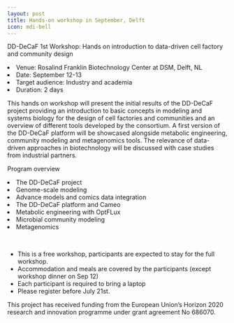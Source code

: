 ```yaml
---
layout: post
title: Hands-on workshop in September, Delft
icon: mdi-bell
---
```


DD-DeCaF 1st Workshop: Hands on introduction to data-driven cell factory and community design


<li>Venue: Rosalind Franklin Biotechnology Center at DSM, Delft, NL</li>
<li>Date: September 12-13</li>
<li>Target audience: Industry and academia</li>
<li>Duration: 2 days</li>

<p><span>This hands on workshop will present the initial results of the DD-DeCaF project providing an introduction to basic concepts in modeling and systems biology for the design of cell factories and communities and an overview of different tools developed by the consortium. A first version of the DD-DeCaF platform will be showcased alongside metabolic engineering, community modeling and metagenomics tools. The relevance of data-driven approaches in biotechnology will be discussed with case studies from industrial partners.</span></p>
<p class="p1"><span>Program overview</span></p>

<li class="li2"><span class="s1">The DD-DeCaF project</span></li>
<li class="li2"><span class="s1">Genome-scale modeling</span></li>
<li class="li2"><span class="s1">Advance models and comics data integration</span></li>
<li class="li2"><span class="s1">The DD-DeCaF platform and Cameo</span></li>
<li class="li2"><span class="s1">Metabolic engineering with OptFLux</span></li>
<li class="li2"><span class="s1">Microbial community modeling</span></li>
<li class="li2"><span class="s1">Metagenomics</span></li>

<p>&nbsp;</p>
<ul>
<li>This is a free workshop, participants are&nbsp;<span>expected to stay for the full workshop</span>.&nbsp;<br /></li>
<li>Accommodation and meals are covered by the participants (except workshop dinner on Sep 12)<br /></li>
<li>Each participant is required to bring a laptop<br /></li>
<li>Please register before July 21st.</li>
</ul>
<p>This project has received funding from the European Union&rsquo;s Horizon 2020 research and innovation programme under grant agreement No 686070.</p>
